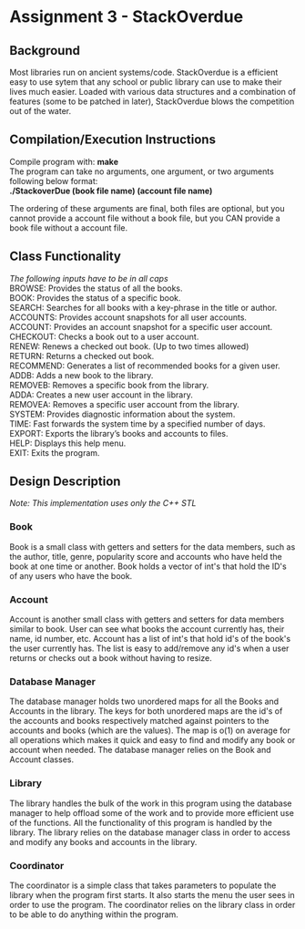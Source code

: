 # Assignment 3 - StackOverdue

## Background  
Most libraries run on ancient systems/code.  StackOverdue is a efficient easy to use sytem that any school or public library can use to make their lives much easier.  Loaded with various data structures and a combination of features (some to be patched in later), StackOverdue blows the competition out of the water.  
  
## Compilation/Execution Instructions  
Compile program with: **make**  
The program can take no arguments, one argument, or two arguments following below format:  
**./StackoverDue (book file name) (account file name)**  
  
The ordering of these arguments are final, both files are optional, but you cannot provide a account file without a book file, but you CAN provide a book file without a account file.  
  
## Class Functionality  
*The following inputs have to be in all caps*  
BROWSE: Provides the status of all the books.  
BOOK: Provides the status of a specific book.  
SEARCH: Searches for all books with a key-phrase in the title or author.  
ACCOUNTS: Provides account snapshots for all user accounts.  
ACCOUNT: Provides an account snapshot for a specific user account.  
CHECKOUT: Checks a book out to a user account.  
RENEW: Renews a checked out book. (Up to two times allowed)  
RETURN: Returns a checked out book.  
RECOMMEND: Generates a list of recommended books for a given user.  
ADDB: Adds a new book to the library.  
REMOVEB: Removes a specific book from the library.  
ADDA: Creates a new user account in the library.  
REMOVEA: Removes a specific user account from the library.  
SYSTEM: Provides diagnostic information about the system.  
TIME: Fast forwards the system time by a specified number of days.  
EXPORT: Exports the library’s books and accounts to files.  
HELP: Displays this help menu.  
EXIT: Exits the program.  
  
## Design Description  
*Note: This implementation uses only the C++ STL*  
  
### Book  
Book is a small class with getters and setters for the data members, such as the author, title, genre, popularity score and accounts who have held the book at one time or another. Book holds a vector of int's that hold the ID's of any users who have the book.  
  
### Account
Account is another small class with getters and setters for data members similar to book. User can see what books the account currently has, their name, id number, etc. Account has a list of int's that hold id's of the book's the user currently has.  The list is easy to add/remove any id's when a user returns or checks out a book without having to resize.  
  
### Database Manager  
The database manager holds two unordered maps for all the Books and Accounts in the library. The keys for both unordered maps are the id's of the accounts and books respectively matched against pointers to the accounts and books (which are the values). The map is o(1) on average for all operations which makes it quick and easy to find and modify any book or account when needed. The database manager relies on the Book and Account classes.  
  
### Library
The library handles the bulk of the work in this program using the database manager to help offload some of the work and to provide more efficient use of the functions.  All the functionality of this program is handled by the library.  The library relies on the database manager class in order to access and modify any books and accounts in the library.  
  
### Coordinator
The coordinator is a simple class that takes parameters to populate the library when the program first starts. It also starts the menu the user sees in order to use the program. The coordinator relies on the library class in order to be able to do anything within the program.

